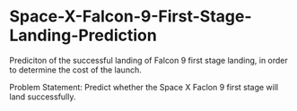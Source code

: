# Space-X-Falcon-9-First-Stage-Landing-Prediction
Prediciton of the successful landing of Falcon 9 first stage landing, in order to determine the cost of the launch.

Problem Statement: Predict whether the Space X Faclon 9 first stage will land successfully.


